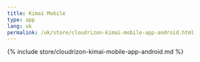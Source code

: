 ```yaml
---
title: Kimai Mobile
type: app 
lang: uk
permalink: /uk/store/cloudrizon-kimai-mobile-app-android.html
---
```


{% include store/cloudrizon-kimai-mobile-app-android.md %}
